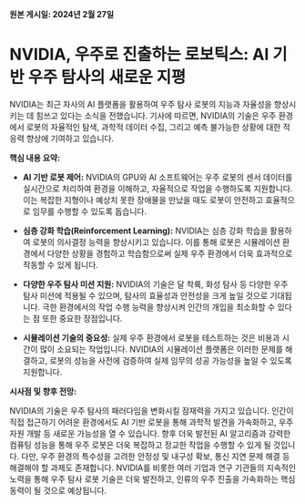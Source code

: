 **원본 게시일: 2024년 2월 27일**

# NVIDIA, 우주로 진출하는 로보틱스: AI 기반 우주 탐사의 새로운 지평

NVIDIA는 최근 자사의 AI 플랫폼을 활용하여 우주 탐사 로봇의 지능과 자율성을 향상시키는 데 힘쓰고 있다는 소식을 전했습니다.  기사에 따르면, NVIDIA의 기술은 우주 환경에서 로봇의 자율적인 탐색,  과학적 데이터 수집, 그리고  예측 불가능한 상황에 대한 적응력 향상에 기여하고 있습니다.

**핵심 내용 요약:**

* **AI 기반 로봇 제어:** NVIDIA의 GPU와 AI 소프트웨어는 우주 로봇의 센서 데이터를 실시간으로 처리하여 환경을 이해하고,  자율적으로 작업을 수행하도록 지원합니다. 이는 복잡한 지형이나 예상치 못한 장애물을 만났을 때도 로봇이 안전하고 효율적으로 임무를 수행할 수 있도록 돕습니다.

* **심층 강화 학습(Reinforcement Learning):**  NVIDIA는 심층 강화 학습을 활용하여 로봇의 의사결정 능력을 향상시키고 있습니다. 이를 통해 로봇은 시뮬레이션 환경에서 다양한 상황을 경험하고 학습함으로써 실제 우주 환경에서 더욱 효과적으로 작동할 수 있게 됩니다.

* **다양한 우주 탐사 미션 지원:**  NVIDIA의 기술은 달 착륙, 화성 탐사 등 다양한 우주 탐사 미션에 적용될 수 있으며,  탐사의 효율성과 안전성을 크게 높일 것으로 기대됩니다.  극한 환경에서의 작업 수행 능력을 향상시켜 인간의 개입을 최소화할 수 있다는 점 또한 중요한 장점입니다.

* **시뮬레이션 기술의 중요성:**  실제 우주 환경에서 로봇을 테스트하는 것은 비용과 시간이 많이 소요되는 작업입니다. NVIDIA의 시뮬레이션 플랫폼은 이러한 문제를 해결하고, 로봇의 성능을 사전에 검증하여 실제 임무의 성공 가능성을 높일 수 있도록 지원합니다.


**시사점 및 향후 전망:**

NVIDIA의 기술은 우주 탐사의 패러다임을 변화시킬 잠재력을 가지고 있습니다.  인간이 직접 접근하기 어려운 환경에서도  AI 기반 로봇을 통해  과학적 발견을 가속화하고, 우주 자원 개발 등 새로운 가능성을 열 수 있습니다.  향후  더욱 발전된 AI 알고리즘과 강력한 컴퓨팅 성능을 통해  우주 로봇은 더욱 복잡하고 정교한 작업을 수행할 수 있게 될 것입니다.  다만, 우주 환경의 특수성을 고려한 안정성 및 내구성 확보,  통신 지연 문제 해결 등  해결해야 할 과제도 존재합니다.  NVIDIA를 비롯한 여러 기업과 연구 기관들의 지속적인 노력을 통해  우주 탐사 로봇 기술은  더욱 발전하고,  인류의 우주 진출을 가속화하는 핵심 동력이 될 것으로 예상됩니다.